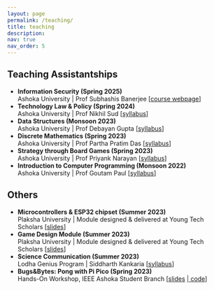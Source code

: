 ```yaml
---
layout: page
permalink: /teaching/
title: teaching
description: 
nav: true
nav_order: 5
---
```


## Teaching Assistantships

- **Information Security (Spring 2025)**<br/>
  Ashoka University | Prof Subhashis Banerjee [[course webpage](../infosec-spring25/)]
- **Technology Law & Policy (Spring 2024)**<br/>
  Ashoka University | Prof Nikhil Sud [[syllabus](../assets/pdf/techlaw.pdf)]
- **Data Structures (Monsoon 2023)**<br/>
  Ashoka University | Prof Debayan Gupta [[syllabus](../assets/pdf/DataStructures.pdf)] 
- **Discrete Mathematics (Spring 2023)**<br/>
  Ashoka University | Prof Partha Pratim Das [[syllabus](../assets/pdf/DiscreteMathematics.pdf)] 
- **Strategy through Board Games (Spring 2023)**<br/>
  Ashoka University | Prof Priyank Narayan [[syllabus](../assets/pdf/STBG.pdf)] 
- **Introduction to Computer Programming (Monsoon 2022)**<br/>
  Ashoka University | Prof Goutam Paul [[syllabus](../assets/pdf/ICP.pdf)] 

## Others

- **Microcontrollers & ESP32 chipset (Summer 2023)**<br/>
  Plaksha University | Module designed & delivered at Young Tech Scholars [[slides](../assets/pdf/Microcontroller.pdf)]
- **Game Design Module (Summer 2023)**<br/>
  Plaksha University | Module designed & delivered at Young Tech Scholars [[slides](../assets/pdf/GameDesign.pdf)]
- **Science Communication (Summer 2023)**<br/>
  Lodha Genius Program | Siddharth Kankaria [[syllabus](../assets/pdf/ScienceComm.pdf)] 
- **Bugs&Bytes: Pong with Pi Pico (Spring 2023)**<br/>
  Hands-On Workshop, IEEE Ashoka Student Branch [[slides](../assets/pdf/PiPong.pdf) [| code](https://github.com/bhumikamittal7/Python-Projects/blob/main/picopong.py)]

<!-- ## Talks and Workshops

- **Number Theoretic Transform: Implementation Issues**<br/>
  Workshop on Lattice-based Post-quantum Cryptography 2024
- **PySci: Introdction to Computational STEM (Monsoon 2023)**<br/>
  Hands-On Workshop, IEEE Ashoka Student Branch
- **Existence of Balanced Generalized De Bruijn Sequences (Spring 2022)**<br/>
  Department of Mathematics Colloquium [[video](https://www.youtube.com/watch?v=loDKHJ98rWM&list=PLaTCrA79FLSxwfBlJCTS9-YKd7N7h9Ejl)] -->
